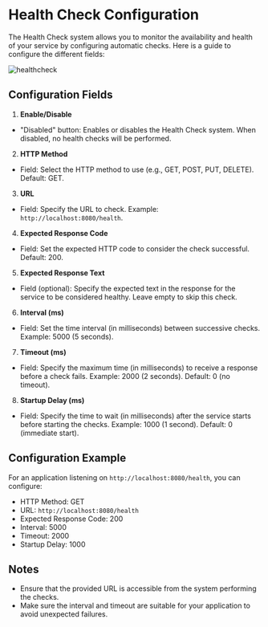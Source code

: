 # Health Check Configuration

The Health Check system allows you to monitor the availability and health of your service by configuring automatic checks. Here is a guide to configure the different fields:

![healthcheck](/reference/imgs/health-check.png)

## Configuration Fields

1. **Enable/Disable**
- "Disabled" button: Enables or disables the Health Check system. When disabled, no health checks will be performed.

2. **HTTP Method**
- Field: Select the HTTP method to use (e.g., GET, POST, PUT, DELETE). Default: GET.

3. **URL**
- Field: Specify the URL to check. Example: `http://localhost:8080/health`.

4. **Expected Response Code**
- Field: Set the expected HTTP code to consider the check successful. Default: 200.

5. **Expected Response Text**
- Field (optional): Specify the expected text in the response for the service to be considered healthy. Leave empty to skip this check.

6. **Interval (ms)**
- Field: Set the time interval (in milliseconds) between successive checks. Example: 5000 (5 seconds).

7. **Timeout (ms)**
- Field: Specify the maximum time (in milliseconds) to receive a response before a check fails. Example: 2000 (2 seconds). Default: 0 (no timeout).

8. **Startup Delay (ms)**
- Field: Specify the time to wait (in milliseconds) after the service starts before starting the checks. Example: 1000 (1 second). Default: 0 (immediate start).

## Configuration Example

For an application listening on `http://localhost:8080/health`, you can configure:

- HTTP Method: GET
- URL: `http://localhost:8080/health`
- Expected Response Code: 200
- Interval: 5000
- Timeout: 2000
- Startup Delay: 1000

## Notes

- Ensure that the provided URL is accessible from the system performing the checks.
- Make sure the interval and timeout are suitable for your application to avoid unexpected failures.